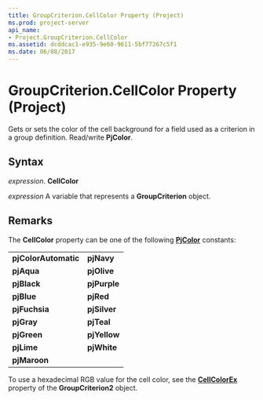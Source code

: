 ```yaml
---
title: GroupCriterion.CellColor Property (Project)
ms.prod: project-server
api_name:
- Project.GroupCriterion.CellColor
ms.assetid: dcddcac1-e935-9e60-9611-5bf77267c5f1
ms.date: 06/08/2017
---
```



# GroupCriterion.CellColor Property (Project)

Gets or sets the color of the cell background for a field used as a criterion in a group definition. Read/write  **PjColor**.


## Syntax

 _expression_. **CellColor**

 _expression_ A variable that represents a **GroupCriterion** object.


## Remarks

The  **CellColor** property can be one of the following **[PjColor](Project.PjColor.md)** constants:


|||
|:-----|:-----|
|**pjColorAutomatic**|**pjNavy**|
|**pjAqua**|**pjOlive**|
|**pjBlack**|**pjPurple**|
|**pjBlue**|**pjRed**|
|**pjFuchsia**|**pjSilver**|
|**pjGray**|**pjTeal**|
|**pjGreen**|**pjYellow**|
|**pjLime**|**pjWhite**|
|**pjMaroon**||
To use a hexadecimal RGB value for the cell color, see the  **[CellColorEx](Project.GroupCriterion2.CellColorEx.md)** property of the **GroupCriterion2** object.


